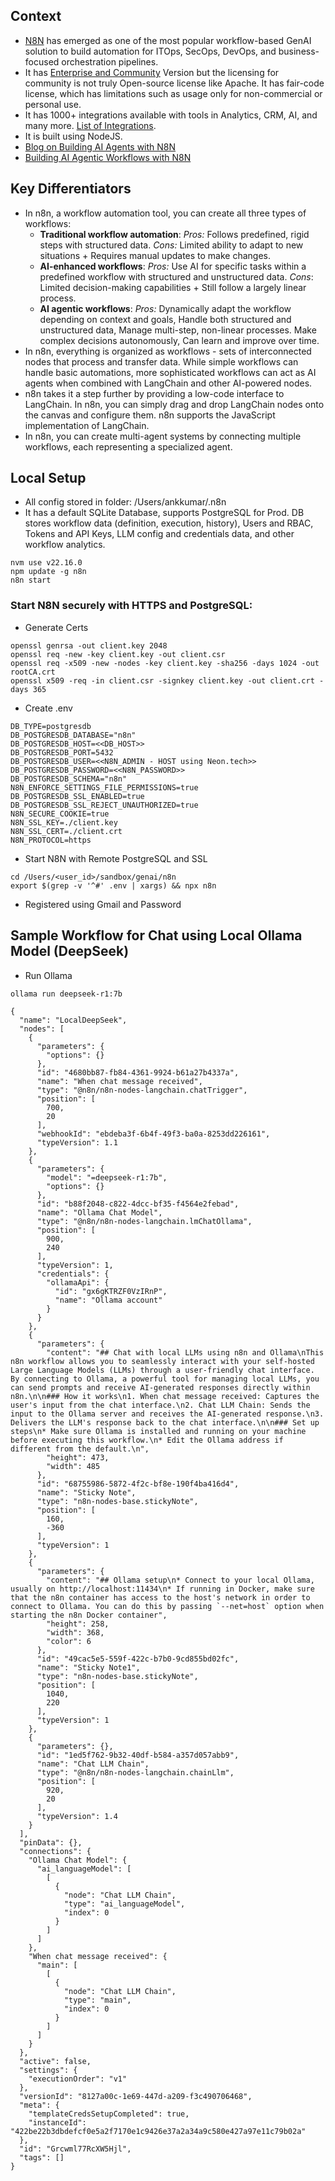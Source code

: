 ## Context

- [N8N](https://n8n.io/) has emerged as one of the most popular workflow-based GenAI solution to build automation for ITOps, SecOps, DevOps, and business-focused orchestration pipelines.
- It has [Enterprise and Community](https://docs.n8n.io/hosting/community-edition-features/) Version but the licensing for community is not truly Open-source license like Apache. It has fair-code license, which has limitations such as usage only for non-commercial or personal use.
- It has 1000+ integrations available with tools in Analytics, CRM, AI, and many more. [List of Integrations](https://n8n.io/integrations/).
- It is built using NodeJS.
- [Blog on Building AI Agents with N8N](https://blog.n8n.io/ai-agents/)
- [Building AI Agentic Workflows with N8N](https://blog.n8n.io/ai-agentic-workflows/)

## Key Differentiators

- In n8n, a workflow automation tool, you can create all three types of workflows:
  - **Traditional workflow automation**: *Pros:* Follows predefined, rigid steps with structured data. *Cons:* Limited ability to adapt to new situations + Requires manual updates to make changes.
  - **AI-enhanced workflows**: *Pros:* Use AI for specific tasks within a predefined workflow with structured and unstructured data. *Cons*: Limited decision-making capabilities + Still follow a largely linear process.
  - **AI agentic workflows**: *Pros:* Dynamically adapt the workflow depending on context and goals, Handle both structured and unstructured data, Manage multi-step, non-linear processes. Make complex decisions autonomously, Can learn and improve over time.
- In n8n, everything is organized as workflows - sets of interconnected nodes that process and transfer data. While simple workflows can handle basic automations, more sophisticated workflows can act as AI agents when combined with LangChain and other AI-powered nodes.
- n8n takes it a step further by providing a low-code interface to LangChain. In n8n, you can simply drag and drop LangChain nodes onto the canvas and configure them. n8n supports the JavaScript implementation of LangChain.
- In n8n, you can create multi-agent systems by connecting multiple workflows, each representing a specialized agent.

## Local Setup

- All config stored in folder: /Users/ankkumar/.n8n
- It has a default SQLite Database, supports PostgreSQL for Prod. DB stores workflow data (definition, execution, history), Users and RBAC, Tokens and API Keys, LLM config and credentials data, and other workflow analytics.

```
nvm use v22.16.0
npm update -g n8n  
n8n start   
```

### Start N8N securely with HTTPS and PostgreSQL:

- Generate Certs

```
openssl genrsa -out client.key 2048
openssl req -new -key client.key -out client.csr
openssl req -x509 -new -nodes -key client.key -sha256 -days 1024 -out rootCA.crt
openssl x509 -req -in client.csr -signkey client.key -out client.crt -days 365
```

- Create .env

```
DB_TYPE=postgresdb
DB_POSTGRESDB_DATABASE="n8n"
DB_POSTGRESDB_HOST=<<DB_HOST>>
DB_POSTGRESDB_PORT=5432
DB_POSTGRESDB_USER=<<N8N_ADMIN - HOST using Neon.tech>>
DB_POSTGRESDB_PASSWORD=<<N8N_PASSWORD>>
DB_POSTGRESDB_SCHEMA="n8n"
N8N_ENFORCE_SETTINGS_FILE_PERMISSIONS=true
DB_POSTGRESDB_SSL_ENABLED=true
DB_POSTGRESDB_SSL_REJECT_UNAUTHORIZED=true
N8N_SECURE_COOKIE=true
N8N_SSL_KEY=./client.key
N8N_SSL_CERT=./client.crt
N8N_PROTOCOL=https
```

- Start N8N with Remote PostgreSQL and SSL

```
cd /Users/<user_id>/sandbox/genai/n8n
export $(grep -v '^#' .env | xargs) && npx n8n
```

- Registered using Gmail and Password


## Sample Workflow for Chat using Local Ollama Model (DeepSeek)

- Run Ollama

```
ollama run deepseek-r1:7b
```

```
{
  "name": "LocalDeepSeek",
  "nodes": [
    {
      "parameters": {
        "options": {}
      },
      "id": "4680bb87-fb84-4361-9924-b61a27b4337a",
      "name": "When chat message received",
      "type": "@n8n/n8n-nodes-langchain.chatTrigger",
      "position": [
        700,
        20
      ],
      "webhookId": "ebdeba3f-6b4f-49f3-ba0a-8253dd226161",
      "typeVersion": 1.1
    },
    {
      "parameters": {
        "model": "=deepseek-r1:7b",
        "options": {}
      },
      "id": "b88f2048-c822-4dcc-bf35-f4564e2febad",
      "name": "Ollama Chat Model",
      "type": "@n8n/n8n-nodes-langchain.lmChatOllama",
      "position": [
        900,
        240
      ],
      "typeVersion": 1,
      "credentials": {
        "ollamaApi": {
          "id": "gx6gKTRZF0VzIRnP",
          "name": "Ollama account"
        }
      }
    },
    {
      "parameters": {
        "content": "## Chat with local LLMs using n8n and Ollama\nThis n8n workflow allows you to seamlessly interact with your self-hosted Large Language Models (LLMs) through a user-friendly chat interface. By connecting to Ollama, a powerful tool for managing local LLMs, you can send prompts and receive AI-generated responses directly within n8n.\n\n### How it works\n1. When chat message received: Captures the user's input from the chat interface.\n2. Chat LLM Chain: Sends the input to the Ollama server and receives the AI-generated response.\n3. Delivers the LLM's response back to the chat interface.\n\n### Set up steps\n* Make sure Ollama is installed and running on your machine before executing this workflow.\n* Edit the Ollama address if different from the default.\n",
        "height": 473,
        "width": 485
      },
      "id": "68755986-5872-4f2c-bf8e-190f4ba416d4",
      "name": "Sticky Note",
      "type": "n8n-nodes-base.stickyNote",
      "position": [
        160,
        -360
      ],
      "typeVersion": 1
    },
    {
      "parameters": {
        "content": "## Ollama setup\n* Connect to your local Ollama, usually on http://localhost:11434\n* If running in Docker, make sure that the n8n container has access to the host's network in order to connect to Ollama. You can do this by passing `--net=host` option when starting the n8n Docker container",
        "height": 258,
        "width": 368,
        "color": 6
      },
      "id": "49cac5e5-559f-422c-b7b0-9cd855bd02fc",
      "name": "Sticky Note1",
      "type": "n8n-nodes-base.stickyNote",
      "position": [
        1040,
        220
      ],
      "typeVersion": 1
    },
    {
      "parameters": {},
      "id": "1ed5f762-9b32-40df-b584-a357d057abb9",
      "name": "Chat LLM Chain",
      "type": "@n8n/n8n-nodes-langchain.chainLlm",
      "position": [
        920,
        20
      ],
      "typeVersion": 1.4
    }
  ],
  "pinData": {},
  "connections": {
    "Ollama Chat Model": {
      "ai_languageModel": [
        [
          {
            "node": "Chat LLM Chain",
            "type": "ai_languageModel",
            "index": 0
          }
        ]
      ]
    },
    "When chat message received": {
      "main": [
        [
          {
            "node": "Chat LLM Chain",
            "type": "main",
            "index": 0
          }
        ]
      ]
    }
  },
  "active": false,
  "settings": {
    "executionOrder": "v1"
  },
  "versionId": "8127a00c-1e69-447d-a209-f3c490706468",
  "meta": {
    "templateCredsSetupCompleted": true,
    "instanceId": "422be22b3dbdefcf0e5a2f7170e1c9426e37a2a34a9c580e427a97e11c79b02a"
  },
  "id": "Grcwml77RcXW5Hjl",
  "tags": []
}
```